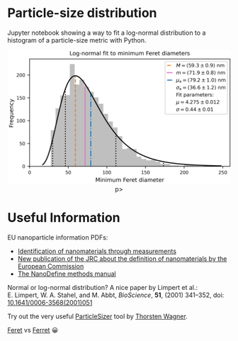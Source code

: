 # Particle-size distribution
Jupyter notebook showing a way to fit a log-normal distribution to a histogram of a particle-size metric with Python.

<p align="center"><img src="plots/MinFeretDiameter_absolute.png" width="600"/>p>

# Useful Information

EU nanoparticle information PDFs:
   * [Identification of nanomaterials through measurements](https://op.europa.eu/en/publication-detail/-/publication/974431b9-1bc4-11ea-8c1f-01aa75ed71a1)
   * [New publication of the JRC about the definition of nanomaterials by the European Commission](https://etp-nanomedicine.eu/jrc-report-nanomaterial-definition/)
   * [The NanoDefine methods manual](https://op.europa.eu/en/publication-detail/-/publication/9d60fd79-4244-11ea-9099-01aa75ed71a1)
   
Normal or log-normal distribution? A nice paper by Limpert et al.:   
E. Limpert, W. A. Stahel, and M. Abbt, *BioScience*, **51**, (2001) 341–352, doi: [10.1641/0006-3568(2001)051](https://doi.org/10.1641/0006-3568(2001)051[0341:LNDATS]2.0.CO;2)

Try out the very useful [ParticleSizer](https://imagej.net/plugins/particlesizer) tool by [Thorsten Wagner](https://github.com/thorstenwagner).  

[Feret](https://en.wikipedia.org/wiki/Feret_diameter) vs [Ferret](https://en.wikipedia.org/wiki/Ferret) 😀
   

